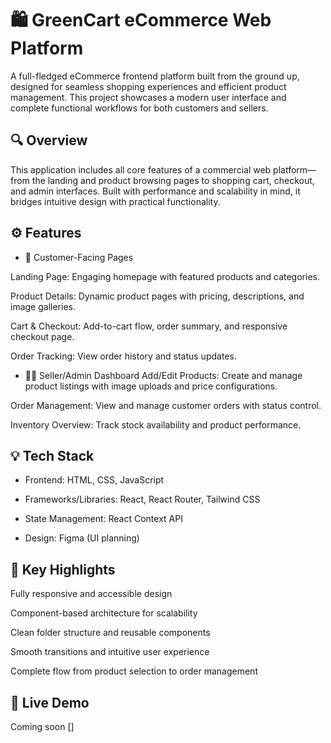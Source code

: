 # 🛍️ GreenCart eCommerce Web Platform

A full-fledged eCommerce frontend platform built from the ground up, designed for seamless shopping experiences and efficient product management. This project showcases a modern user interface and complete functional workflows for both customers and sellers.

## 🔍 Overview

This application includes all core features of a commercial web platform—from the landing and product browsing pages to shopping cart, checkout, and admin interfaces. Built with performance and scalability in mind, it bridges intuitive design with practical functionality.

## ⚙️ Features

- 🛒 Customer-Facing Pages

Landing Page: Engaging homepage with featured products and categories.

Product Details: Dynamic product pages with pricing, descriptions, and image galleries.

Cart & Checkout: Add-to-cart flow, order summary, and responsive checkout page.

Order Tracking: View order history and status updates.

- 🧑‍💼 Seller/Admin Dashboard
Add/Edit Products: Create and manage product listings with image uploads and price configurations.

Order Management: View and manage customer orders with status control.

Inventory Overview: Track stock availability and product performance.

## 💡 Tech Stack

- Frontend: HTML, CSS, JavaScript

- Frameworks/Libraries: React, React Router, Tailwind CSS

- State Management: React Context API

- Design: Figma (UI planning)

## 🚀 Key Highlights

Fully responsive and accessible design

Component-based architecture for scalability

Clean folder structure and reusable components

Smooth transitions and intuitive user experience

Complete flow from product selection to order management

## 🔗 Live Demo

Coming soon []